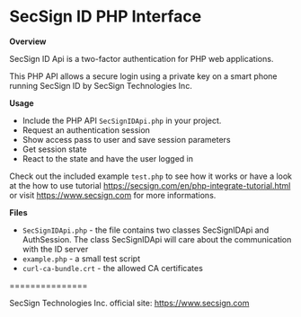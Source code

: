 # SecSign ID PHP Interface


**Overview**

SecSign ID Api is a two-factor authentication for PHP web applications.

This PHP API allows a secure login using a private key on a smart phone running SecSign ID by SecSign Technologies Inc.


**Usage**

* Include the PHP API `SecSignIDApi.php` in your project.
* Request an authentication session
* Show access pass to user and save session parameters 
* Get session state 
* React to the state and have the user logged in


Check out the included example `test.php` to see how it works or 
have a look at the how to use tutorial <https://secsign.com/en/php-integrate-tutorial.html>
or visit <https://www.secsign.com> for more informations.

**Files**

* `SecSignIDApi.php` - the file contains two classes SecSignIDApi and AuthSession. The class SecSignIDApi will care about the communication with the ID server
* `example.php` - a small test script
* `curl-ca-bundle.crt` - the allowed CA certificates


===============

SecSign Technologies Inc. official site: <https://www.secsign.com>